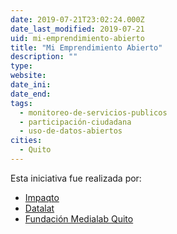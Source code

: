 ```yaml
---
date: 2019-07-21T23:02:24.000Z
date_last_modified: 2019-07-21
uid: mi-emprendimiento-abierto
title: "Mi Emprendimiento Abierto"
description: ""
type: 
website: 
date_ini: 
date_end: 
tags:
  - monitoreo-de-servicios-publicos
  - participación-ciudadana
  - uso-de-datos-abiertos
cities: 
  - Quito
---
```


Esta iniciativa fue realizada por:

- [Impaqto](/i/impaqto.html)
- [Datalat](/i/datalat.html)
- [Fundación Medialab Quito](/i/fundacion-medialab-quito.html)
